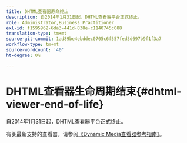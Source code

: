 ```yaml
---
title: DHTML查看器寿命终止
description: 自2014年1月31日起，DHTML查看器平台正式终止。
role: Administrator,Business Practitioner
exl-id: f1595962-6da3-441d-838e-c1140745c088
translation-type: tm+mt
source-git-commit: 1ad89be4ebddec0705c6f557fed3d697b9f1f3a7
workflow-type: tm+mt
source-wordcount: '40'
ht-degree: 0%

---
```


# DHTML查看器生命周期结束{#dhtml-viewer-end-of-life}

自2014年1月31日起，DHTML查看器平台正式终止。

有关最新支持的查看器，请参阅[《Dynamic Media查看器参考指南》](https://experienceleague.adobe.com/docs/dynamic-media-developer-resources.html)。
